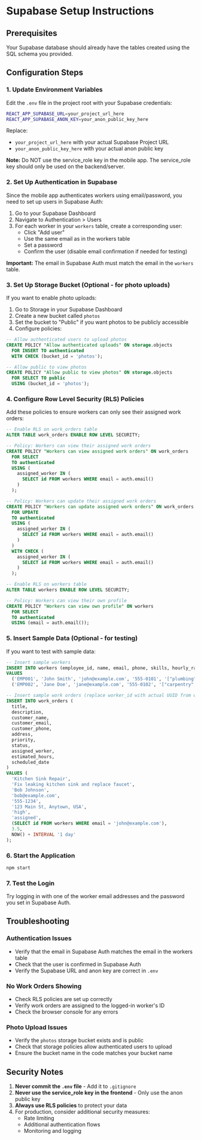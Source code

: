 # Supabase Setup Instructions

## Prerequisites
Your Supabase database should already have the tables created using the SQL schema you provided.

## Configuration Steps

### 1. Update Environment Variables

Edit the `.env` file in the project root with your Supabase credentials:

```bash
REACT_APP_SUPABASE_URL=your_project_url_here
REACT_APP_SUPABASE_ANON_KEY=your_anon_public_key_here
```

Replace:
- `your_project_url_here` with your actual Supabase Project URL
- `your_anon_public_key_here` with your actual anon public key

**Note:** Do NOT use the service_role key in the mobile app. The service_role key should only be used on the backend/server.

### 2. Set Up Authentication in Supabase

Since the mobile app authenticates workers using email/password, you need to set up users in Supabase Auth:

1. Go to your Supabase Dashboard
2. Navigate to Authentication > Users
3. For each worker in your `workers` table, create a corresponding user:
   - Click "Add user"
   - Use the same email as in the workers table
   - Set a password
   - Confirm the user (disable email confirmation if needed for testing)

**Important:** The email in Supabase Auth must match the email in the `workers` table.

### 3. Set Up Storage Bucket (Optional - for photo uploads)

If you want to enable photo uploads:

1. Go to Storage in your Supabase Dashboard
2. Create a new bucket called `photos`
3. Set the bucket to "Public" if you want photos to be publicly accessible
4. Configure policies:

```sql
-- Allow authenticated users to upload photos
CREATE POLICY "Allow authenticated uploads" ON storage.objects
  FOR INSERT TO authenticated
  WITH CHECK (bucket_id = 'photos');

-- Allow public to view photos
CREATE POLICY "Allow public to view photos" ON storage.objects
  FOR SELECT TO public
  USING (bucket_id = 'photos');
```

### 4. Configure Row Level Security (RLS) Policies

Add these policies to ensure workers can only see their assigned work orders:

```sql
-- Enable RLS on work_orders table
ALTER TABLE work_orders ENABLE ROW LEVEL SECURITY;

-- Policy: Workers can view their assigned work orders
CREATE POLICY "Workers can view assigned work orders" ON work_orders
  FOR SELECT
  TO authenticated
  USING (
    assigned_worker IN (
      SELECT id FROM workers WHERE email = auth.email()
    )
  );

-- Policy: Workers can update their assigned work orders
CREATE POLICY "Workers can update assigned work orders" ON work_orders
  FOR UPDATE
  TO authenticated
  USING (
    assigned_worker IN (
      SELECT id FROM workers WHERE email = auth.email()
    )
  )
  WITH CHECK (
    assigned_worker IN (
      SELECT id FROM workers WHERE email = auth.email()
    )
  );

-- Enable RLS on workers table
ALTER TABLE workers ENABLE ROW LEVEL SECURITY;

-- Policy: Workers can view their own profile
CREATE POLICY "Workers can view own profile" ON workers
  FOR SELECT
  TO authenticated
  USING (email = auth.email());
```

### 5. Insert Sample Data (Optional - for testing)

If you want to test with sample data:

```sql
-- Insert sample workers
INSERT INTO workers (employee_id, name, email, phone, skills, hourly_rate, availability)
VALUES
  ('EMP001', 'John Smith', 'john@example.com', '555-0101', '["plumbing", "electrical"]', 50.00, 'full-time'),
  ('EMP002', 'Jane Doe', 'jane@example.com', '555-0102', '["carpentry", "painting"]', 45.00, 'full-time');

-- Insert sample work orders (replace worker_id with actual UUID from workers table)
INSERT INTO work_orders (
  title,
  description,
  customer_name,
  customer_email,
  customer_phone,
  address,
  priority,
  status,
  assigned_worker,
  estimated_hours,
  scheduled_date
)
VALUES (
  'Kitchen Sink Repair',
  'Fix leaking kitchen sink and replace faucet',
  'Bob Johnson',
  'bob@example.com',
  '555-1234',
  '123 Main St, Anytown, USA',
  'high',
  'assigned',
  (SELECT id FROM workers WHERE email = 'john@example.com'),
  3.5,
  NOW() + INTERVAL '1 day'
);
```

### 6. Start the Application

```bash
npm start
```

### 7. Test the Login

Try logging in with one of the worker email addresses and the password you set in Supabase Auth.

## Troubleshooting

### Authentication Issues
- Verify that the email in Supabase Auth matches the email in the workers table
- Check that the user is confirmed in Supabase Auth
- Verify the Supabase URL and anon key are correct in `.env`

### No Work Orders Showing
- Check RLS policies are set up correctly
- Verify work orders are assigned to the logged-in worker's ID
- Check the browser console for any errors

### Photo Upload Issues
- Verify the `photos` storage bucket exists and is public
- Check that storage policies allow authenticated users to upload
- Ensure the bucket name in the code matches your bucket name

## Security Notes

1. **Never commit the `.env` file** - Add it to `.gitignore`
2. **Never use the service_role key in the frontend** - Only use the anon public key
3. **Always use RLS policies** to protect your data
4. For production, consider additional security measures:
   - Rate limiting
   - Additional authentication flows
   - Monitoring and logging
